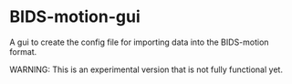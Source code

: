 # BIDS-motion-gui
A gui to create the config file for importing data into the BIDS-motion format.

WARNING: This is an experimental version that is not fully functional yet.
